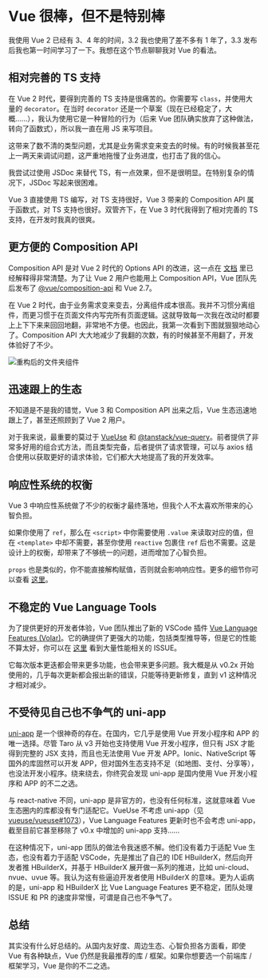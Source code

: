# Vue 很棒，但不是特别棒

我使用 Vue 2 已经有 3、4 年的时间，3.2 我也使用了差不多有 1 年了，3.3 发布后我也第一时间学习了一下。我想在这个节点聊聊我对 Vue 的看法。

## 相对完善的 TS 支持

在 Vue 2 时代，要得到完善的 TS 支持是很痛苦的。你需要写 `class`，并使用大量的 `decorator`。在当时 `decorator` 还是一个草案（现在已经稳定了，大概……），我认为使用它是一种冒险的行为（后来 Vue 团队确实放弃了这种做法，转向了函数式），所以我一直在用 JS 来写项目。

这带来了数不清的类型问题，尤其是业务需求变来变去的时候。有的时候我甚至花上一两天来调试问题，这严重地拖慢了业务进度，也打击了我的信心。

我尝试过使用 JSDoc 来替代 TS，有一点效果，但不是很明显。在特别复杂的情况下，JSDoc 写起来很困难。

Vue 3 直接使用 TS 编写，对 TS 支持很好，Vue 3 带来的 Composition API 属于函数式，对 TS 支持也很好。双管齐下，在 Vue 3 时代我得到了相对完善的 TS 支持，在开发时我真的很爽。

## 更方便的 Composition API

Composition API 是对 Vue 2 时代的 Options API 的改进，这一点在 [文档](https://cn.vuejs.org/guide/extras/composition-api-faq.html) 里已经解释得非常清楚。为了让 Vue 2 用户也能用上 Composition API，Vue 团队先后发布了 [@vue/composition-api](https://github.com/vuejs/composition-api) 和 Vue 2.7。

在 Vue 2 时代，由于业务需求变来变去，分离组件成本很高。我并不习惯分离组件，而更习惯于在页面文件内写完所有页面逻辑。这就导致每一次我在改动时都要上上下下来来回回地翻，非常地不方便。也因此，我第一次看到下图就狠狠地动心了。Composition API 大大地减少了我翻的次数，有的时候甚至不用翻了，开发体验好了不少。

![重构后的文件夹组件](https://user-images.githubusercontent.com/499550/62783026-810e6180-ba89-11e9-8774-e7771c8095d6.png)

## 迅速跟上的生态

不知道是不是我的错觉，Vue 3 和 Composition API 出来之后，Vue 生态迅速地跟上了，甚至还照顾到了 Vue 2 用户。

对于我来说，最重要的莫过于 [VueUse](https://vueuse.org/) 和 [@tanstack/vue-query](https://tanstack.com/query/v4/docs/vue/overview)。前者提供了非常多好用的组合式方法，而且类型完备，后者提供了请求管理，可以与 axios 结合使用以获取更好的请求体验，它们都大大地提高了我的开发效率。

## 响应性系统的权衡

Vue 3 中响应性系统做了不少的权衡才最终落地，但我个人不太喜欢所带来的心智负担。

如果你使用了 `ref`，那么在 `<script>` 中你需要使用 `.value` 来读取对应的值，但在 `<template>` 中却不需要，甚至你使用 `reactive` 包裹住 `ref` 后也不需要。这是设计上的权衡，却带来了不够统一的问题，进而增加了心智负担。

`props` 也是类似的，你不能直接解构赋值，否则就会影响响应性。更多的细节你可以查看 [这里](https://cn.vuejs.org/guide/extras/reactivity-transform.html)。

## 不稳定的 Vue Language Tools

为了提供更好的开发者体验，Vue 团队推出了新的 VSCode 插件 [Vue Language Features (Volar)](https://marketplace.visualstudio.com/items?itemName=Vue.volar)。它的确提供了更强大的功能，包括类型推导等，但是它的性能不算太好，你可以在 [这里](https://github.com/vuejs/language-tools/issues?q=performance) 看到大量性能相关的 ISSUE。

它每次版本更迭都会带来更多功能，也会带来更多问题。我大概是从 v0.2x 开始使用的，几乎每次更新都会报出新的错误，只能等待更新修复，直到 v1 这种情况才相对减少。

## 不受待见自己也不争气的 uni-app

[uni-app](https://uniapp.dcloud.net.cn/) 是一个很神奇的存在。在国内，它几乎是使用 Vue 开发小程序和 APP 的唯一选择。尽管 Taro 从 v3 开始也支持使用 Vue 开发小程序，但只有 JSX 才能得到完整的 JSX 支持，而且也无法使用 Vue 开发 APP。Ionic、NativeScript 等国外的库固然可以开发 APP，但对国外生态支持不足（如地图、支付、分享等），也没法开发小程序。绕来绕去，你终究会发现 uni-app 是国内使用 Vue 开发小程序和 APP 的不二之选。

与 react-native 不同，uni-app 是非官方的，也没有任何标准，这就意味着 Vue 生态圈内的库都没有专门适配它。VueUse 不考虑 uni-app（见 [vueuse/vueuse#1073](https://github.com/vueuse/vueuse/pull/1073#issuecomment-1000141194)），Vue Language Features 更新时也不会考虑 uni-app，截至目前它甚至移除了 v0.x 中增加的 uni-app 支持……

在这种情况下，uni-app 团队的做法令我迷惑不解。他们没有着力于适配 Vue 生态，也没有着力于适配 VSCode，先是推出了自己的 IDE HBuilderX，然后向开发者推 HBuilderX，并基于 HBuilderX 展开做一系列的推进，比如 uni-cloud、nvue、uvue 等。我认为这有些逼迫开发者使用 HBuilderX 的意味。更为人诟病的是，uni-app 和 HBuilderX 比 Vue Language Features 更不稳定，团队处理 ISSUE 和 PR 的速度非常慢，可谓是自己也不争气了。

## 总结

其实没有什么好总结的。从国内友好度、周边生态、心智负担各方面看，即使 Vue 有各种缺点，Vue 仍然是我最推荐的库 / 框架。如果你想要选一个前端库 / 框架学习，Vue 是你的不二之选。
